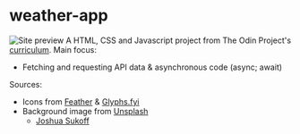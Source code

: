 # weather-app
![Site preview](dist/assets/site-preview.png)
A HTML, CSS and Javascript project from The Odin Project's [curriculum](https://www.theodinproject.com/lessons/node-path-javascript-weather-app). Main focus:
* Fetching and requesting API data & asynchronous code (async; await)

Sources:
* Icons from [Feather](https://feathericons.com/) & [Glyphs.fyi](https://glyphs.fyi/)
* Background image from [Unsplash](https://unsplash.com/)
  * [Joshua Sukoff](https://unsplash.com/photos/57G2uAtnsRw)